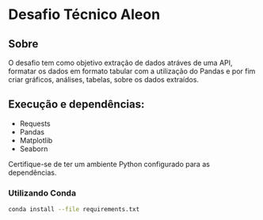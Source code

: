 # Desafio Técnico Aleon

## Sobre

O desafio tem como objetivo extração de dados atráves de uma API, formatar os dados em formato tabular com a utilização do Pandas e por fim criar gráficos, análises, tabelas, sobre os dados extraídos.

## Execução e dependências: 

- Requests
- Pandas
- Matplotlib
- Seaborn

Certifique-se de ter um ambiente Python configurado para as dependências.

### Utilizando Conda 
```bash
conda install --file requirements.txt

